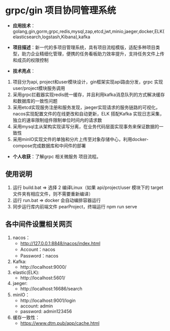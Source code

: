 # grpc/gin 项目协同管理系统
- **应用技术**：golang,gin,gorm,grpc,redis,mysql,zap,etcd,jwt,minio,jaeger,docker,ELK(elasticsearch,logstash,Kibana),kafka
- **项目描述**：新一代的多项目管理系统，具有项目流程模版，适配多种项目类型，助力企业精细化管理，便携的任务看板助力效率提升，支持任务文件上传和成员的权限控制

- **技术亮点**：
1. 项目分为api, project和user模块设计，gin框架实现api路由分发，grpc 实现 user/project模块服务调用
2. 采用grpc拦截器实现redis统一缓存，并且利用kafka消息队列的方式解决缓存和数据库的一致性问题
3. 采用etcd实现服务注册和服务发现，jaeger实现请求的服务链路的可视化，nacos实现配置文件的在线更改和自动更新，ELK 搭配Kafka 实现日志采集，独立的速率限制组件限制单位时间内的请求数
4. 采用mysql主从架构实现读写分离，在业务代码层面实现事务来保证数据的一致性
5. 采用minIO实现文件的单独和分片上传至对象存储中心，利用docker-compose完成数据库和中间件的部署

- **个人收获**：了解grpc 相关微服务 项目流程。


## 使用说明

1. 运行 build.bat => 选择 2 编译Linux（如果 api/project/user 模块下的 target文件夹有相应文件，则不需要重新编译）
2. 运行 run.bat => docker 会自动编排容器运行
3. 同步运行库内前端文件 pearProject，终端运行 npm run serve

## 各中间件设置相关网页

1. nacos：
   * http://127.0.0.1:8848/nacos/index.html
   * Account：nacos
   * Password：nacos
2. Kafka:
   * http://localhost:9000/
3. elastic(ELK):
   * http://localhost:5601/
4. jaeger:
   * http://localhost:16686/search
5. minIO：
    * http://localhost:9001/login
    * account: admin
    * password: admin123456
6. 缓存一致性：
   * https://www.dtm.pub/app/cache.html

   